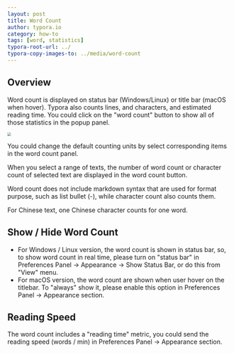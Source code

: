 ```yaml
---
layout: post
title: Word Count
author: typora.io
category: how-to
tags: [word, statistics]
typora-root-url: ../
typora-copy-images-to: ../media/word-count
---
```


## Overview

Word count is displayed on status bar (Windows/Linux) or title bar (macOS when hover). Typora also counts lines, and characters, and estimated reading time. You could click on the "word count" button to show all of those statistics in the popup panel. 

<img src="/media/word-count/CleanShot 2019-01-04 at 01.08.13@2x-6535752.png" style="zoom:50%" />

You could change the default counting units by select corresponding items in the word count panel.

When you select a range of texts, the number of word count or character count of selected text are displayed in the word count button.

Word count does not include markdown syntax that are used for format purpose, such as list bullet (-), while character count also counts them. 

For Chinese text, one Chinese character counts for one word.

## Show / Hide Word Count

- For Windows / Linux version, the word count is shown in status bar, so, to show word count in real time, please turn on "status bar" in Preferences Panel → Appearance → Show Status Bar, or do this from "View" menu.
- For macOS version, the word count are shown when user hover on the titlebar. To "always" show it, please enable this option in Preferences Panel → Appearance section.

## Reading Speed

The word count includes a "reading time" metric, you could send the reading speed (words / min) in Preferences Panel → Appearance section.